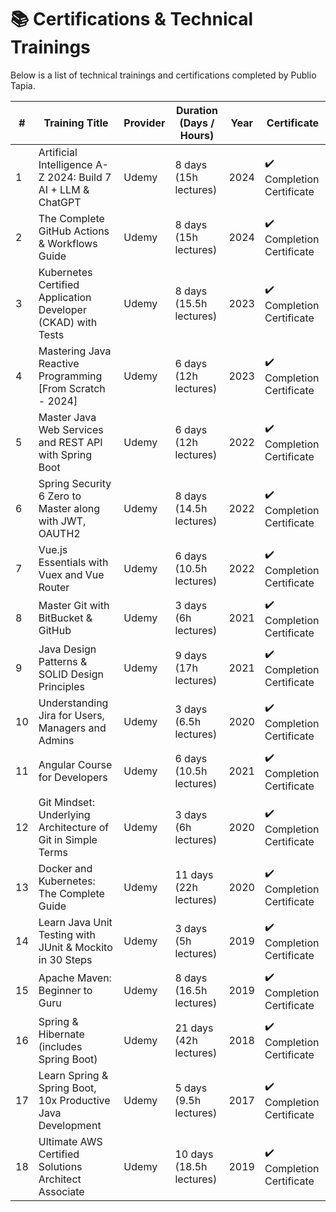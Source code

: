 # 📚 Certifications & Technical Trainings <a name="certifications"></a>

Below is a list of technical trainings and certifications completed by Publio Tapia.

| #  | Training Title                                                                                      | Provider | Duration (Days / Hours) | Year | Certificate |
|----|------------------------------------------------------------------------------------------------------|----------|--------------------------|------|-------------|
| 1  | Artificial Intelligence A-Z 2024: Build 7 AI + LLM & ChatGPT                                         | Udemy    | 8 days (15h lectures)    | 2024 | ✔️ Completion Certificate |
| 2  | The Complete GitHub Actions & Workflows Guide                                                       | Udemy    | 8 days (15h lectures)    | 2024 | ✔️ Completion Certificate |
| 3  | Kubernetes Certified Application Developer (CKAD) with Tests                                        | Udemy    | 8 days (15.5h lectures)  | 2023 | ✔️ Completion Certificate |
| 4  | Mastering Java Reactive Programming [From Scratch - 2024]                                           | Udemy    | 6 days (12h lectures)    | 2023 | ✔️ Completion Certificate |
| 5  | Master Java Web Services and REST API with Spring Boot                                              | Udemy    | 6 days (12h lectures)    | 2022 | ✔️ Completion Certificate |
| 6  | Spring Security 6 Zero to Master along with JWT, OAUTH2                                             | Udemy    | 8 days (14.5h lectures)  | 2022 | ✔️ Completion Certificate |
| 7  | Vue.js Essentials with Vuex and Vue Router                                                           | Udemy    | 6 days (10.5h lectures)  | 2022 | ✔️ Completion Certificate |
| 8  | Master Git with BitBucket & GitHub                                                                   | Udemy    | 3 days (6h lectures)     | 2021 | ✔️ Completion Certificate |
| 9  | Java Design Patterns & SOLID Design Principles                                                       | Udemy    | 9 days (17h lectures)    | 2021 | ✔️ Completion Certificate |
| 10 | Understanding Jira for Users, Managers and Admins                                                   | Udemy    | 3 days (6.5h lectures)   | 2020 | ✔️ Completion Certificate |
| 11 | Angular Course for Developers                                                                        | Udemy    | 6 days (10.5h lectures)  | 2021 | ✔️ Completion Certificate |
| 12 | Git Mindset: Underlying Architecture of Git in Simple Terms                                         | Udemy    | 3 days (6h lectures)     | 2020 | ✔️ Completion Certificate |
| 13 | Docker and Kubernetes: The Complete Guide                                                            | Udemy    | 11 days (22h lectures)   | 2020 | ✔️ Completion Certificate |
| 14 | Learn Java Unit Testing with JUnit & Mockito in 30 Steps                                            | Udemy    | 3 days (5h lectures)     | 2019 | ✔️ Completion Certificate |
| 15 | Apache Maven: Beginner to Guru                                                                       | Udemy    | 8 days (16.5h lectures)  | 2019 | ✔️ Completion Certificate |
| 16 | Spring & Hibernate (includes Spring Boot)                                                            | Udemy    | 21 days (42h lectures)   | 2018 | ✔️ Completion Certificate |
| 17 | Learn Spring & Spring Boot, 10x Productive Java Development                                         | Udemy    | 5 days (9.5h lectures)   | 2017 | ✔️ Completion Certificate |
| 18 | Ultimate AWS Certified Solutions Architect Associate                                                 | Udemy    | 10 days (18.5h lectures) | 2019 | ✔️ Completion Certificate |
